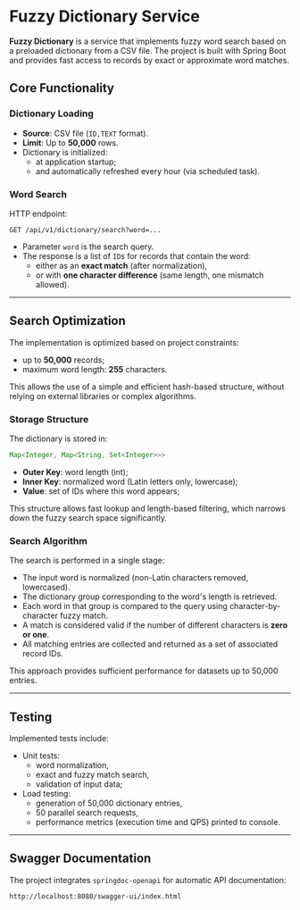 # Fuzzy Dictionary Service

**Fuzzy Dictionary** is a service that implements fuzzy word search based on a preloaded dictionary from a CSV file. The project is built with Spring Boot and provides fast access to records by exact or approximate word matches.

## Core Functionality

### Dictionary Loading

- **Source**: CSV file (`ID,TEXT` format).
- **Limit**: Up to **50,000** rows.
- Dictionary is initialized:
  - at application startup;
  - and automatically refreshed every hour (via scheduled task).

### Word Search

HTTP endpoint:

```
GET /api/v1/dictionary/search?word=...
```

- Parameter `word` is the search query.
- The response is a list of `ID`s for records that contain the word:
  - either as an **exact match** (after normalization),
  - or with **one character difference** (same length, one mismatch allowed).

---

## Search Optimization

The implementation is optimized based on project constraints:

- up to **50,000** records;
- maximum word length: **255** characters.

This allows the use of a simple and efficient hash-based structure, without relying on external libraries or complex algorithms.

### Storage Structure

The dictionary is stored in:

```java
Map<Integer, Map<String, Set<Integer>>>
```

- **Outer Key**: word length (int);
- **Inner Key**: normalized word (Latin letters only, lowercase);
- **Value**: set of IDs where this word appears;

This structure allows fast lookup and length-based filtering, which narrows down the fuzzy search space significantly.

### Search Algorithm

The search is performed in a single stage:

- The input word is normalized (non-Latin characters removed, lowercased).
- The dictionary group corresponding to the word's length is retrieved.
- Each word in that group is compared to the query using character-by-character fuzzy match.
- A match is considered valid if the number of different characters is **zero or one**.
- All matching entries are collected and returned as a set of associated record IDs.

This approach provides sufficient performance for datasets up to 50,000 entries.

---

## Testing

Implemented tests include:

- Unit tests:
  - word normalization,
  - exact and fuzzy match search,
  - validation of input data;
- Load testing:
  - generation of 50,000 dictionary entries,
  - 50 parallel search requests,
  - performance metrics (execution time and QPS) printed to console.

---

## Swagger Documentation

The project integrates `springdoc-openapi` for automatic API documentation:

```
http://localhost:8080/swagger-ui/index.html
```